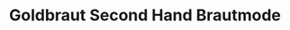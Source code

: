 ---
title: "Goldbraut Second Hand Brautmode"
url: /korb/goldbraut-second-hand-brautmode/
shop: Kleidung
---